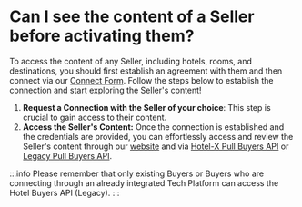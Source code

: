 ﻿---
sidebar_position: 3
---

# Can I see the content of a Seller before activating them?

To access the content of any Seller, including hotels, rooms, and destinations, you should first establish an agreement with them and then connect via our [Connect Form](/kb/connections/my-connections/guick-guide-to-auto-activations). Follow the steps below to establish the connection and start exploring the Seller's content!

1. **Request a Connection with the Seller of your choice**: This step is crucial to gain access to their content.
1. **Access the Seller's Content:** Once the connection is established and the credentials are provided, you can effortlessly access and review the Seller's content through our [website](/kb/connections/connections-content/how-to-check-my-connections-content) and via [Hotel-X Pull Buyers API](/docs/apis/for-buyers/hotel-x-pull-buyers-api/content/overview) or [Legacy Pull Buyers API](/docs/apis/for-buyers/legacy-pull-buyers-api/content/overview).

:::info
Please remember that only existing Buyers or Buyers who are connecting through an already integrated Tech Platform can access the Hotel Buyers API (Legacy).
:::
